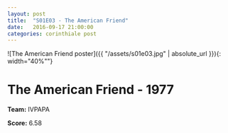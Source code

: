 ```yaml
---
layout: post
title:  "S01E03 - The American Friend"
date:   2016-09-17 21:00:00
categories: corinthiale post
---
```


![The American Friend poster]({{ "/assets/s01e03.jpg" | absolute_url }}){: width="40%""}

# **The American Friend** - 1977

**Team:** IVPAPA

**Score:** 6.58

